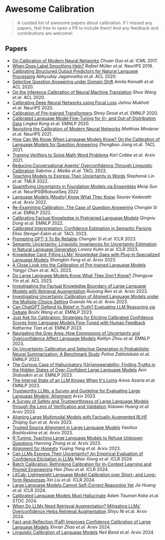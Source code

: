 # Awesome Calibration

> A curated list of awesome papers about calibration. If I missed any papers, feel free to open a PR to include them! And any feedback and contributions are welcome!

## Papers

- [On Calibration of Modern Neural Networks](https://arxiv.org/abs/1706.04599) *Chuan Guo et.al.* ICML 2017.
- [When Does Label Smoothing Help?](https://arxiv.org/pdf/1906.02629.pdf) *Rafael Müller et.al.* NeurIPS 2019.
- [Calibrating Structured Output Predictors for Natural Language Processing](https://aclanthology.org/2020.acl-main.188.pdf) *Abhyuday Jagannatha et.al.* ACL 2020.
- [Selective Question Answering under Domain Shift](https://aclanthology.org/2020.acl-main.503.pdf) *Amita Kamath et.al.* ACL 2020. 
- [On the Inference Calibration of Neural Machine Translation](https://aclanthology.org/2020.acl-main.278.pdf) *Shuo Wang et.al.* ACL 2020.
- [Calibrating Deep Neural Networks using Focal Loss](https://arxiv.org/abs/2002.09437) *Jishnu Mukhoti et.al.* NeurIPS 2020.
- [Calibration of Pre-trained Transformers](https://arxiv.org/abs/2003.07892) *Shrey Desai et.al.* EMNLP 2020.
- [Calibrated Language Model Fine-Tuning for In- and Out-of-Distribution Data](https://aclanthology.org/2020.emnlp-main.102.pdf) *Lingkai Kong et.al.* EMNLP 2020.
- [Revisiting the Calibration of Modern Neural Networks](https://arxiv.org/abs/2106.07998) *Matthias Minderer et.al.* NeurIPS 2021.
- [How Can We Know When Language Models Know? On the Calibration of Language Models for Question Answering](https://aclanthology.org/2021.tacl-1.57/) *Zhengbao Jiang et.al.* TACL 2021.
- [Training Verifiers to Solve Math Word Problems](https://arxiv.org/abs/2110.14168) *Karl Cobbe et.al.* Arxiv 2021.
- [Reducing Conversational Agents’ Overconfidence Through Linguistic Calibration](https://aclanthology.org/2022.tacl-1.50.pdf) *Sabrina J. Mielke et.al.* TACL 2022.
- [Teaching Models to Express Their Uncertainty in Words](https://arxiv.org/abs/2205.14334) *Stephanie Lin et.al.* TMLR 2022. 
- [Quantifying Uncertainty in Foundation Models via Ensembles](https://openreview.net/forum?id=LpBlkATV24M) *Meiqi Sun et.al.* NeurIPS@RobustSeq 2022
- [Language Models (Mostly) Know What They Know](https://arxiv.org/abs/2207.05221) *Saurav Kadavath et.al.* Arxiv 2022.
- [Re-Examining Calibration: The Case of Question Answering](https://arxiv.org/abs/2205.12507) *Chenglei Si et.al.* EMNLP 2022.
- [Calibrating Factual Knowledge in Pretrained Language Models](https://arxiv.org/abs/2210.03329) *Qingxiu Dong et.al.* EMNLP 2022.
- [Calibrated Interpretation: Confidence Estimation in Semantic Parsing](https://aclanthology.org/2023.tacl-1.69.pdf) *Elias Stengel-Eskin et.al.* TACL 2023.
- [Prompting GPT-3 To Be Reliable](https://arxiv.org/abs/2210.09150) *Chenglei Si et.al.* ICLR 2023.
- [Semantic Uncertainty: Linguistic Invariances for Uncertainty Estimation in Natural Language Generation](https://arxiv.org/abs/2302.09664) *Lorenz Kuhn et.al.* ICLR 2023.
- [Knowledge Card: Filling LLMs' Knowledge Gaps with Plug-in Specialized Language Models](https://arxiv.org/abs/2305.09955) *Shangbin Feng et.al.* Arxiv 2023.
- [A Close Look into the Calibration of Pre-trained Language Models](https://arxiv.org/abs/2211.00151) *Yangyi Chen et.al.* ACL 2023.
- [Do Large Language Models Know What They Don't Know?](https://arxiv.org/abs/2305.18153) *Zhangyue Yin et.al.* ACL 2023.
- [Investigating the Factual Knowledge Boundary of Large Language Models with Retrieval Augmentation](https://arxiv.org/abs/2307.11019) *Ruiyang Ren et.al.* Arxiv 2023.
- [Investigating Uncertainty Calibration of Aligned Language Models under the Multiple-Choice Setting](https://arxiv.org/abs/2310.11732) *Guande He et.al.* Arxiv 2023.
- [Can ChatGPT Defend its Belief in Truth? Evaluating LLM Reasoning via Debate](https://aclanthology.org/2023.findings-emnlp.795.pdf) *Boshi Wang et.al.* EMNLP 2023.
- [Just Ask for Calibration: Strategies for Eliciting Calibrated Confidence Scores from Language Models Fine-Tuned with Human Feedback](https://arxiv.org/pdf/2305.14975.pdf) *Katherine Tian et.al.* EMNLP 2023.
- [Navigating the Grey Area: How Expressions of Uncertainty and Overconfidence Affect Language Models](https://arxiv.org/abs/2302.13439) *Kaitlyn Zhou et.al.* EMNLP 2023.
- [On Uncertainty Calibration and Selective Generation in Probabilistic Neural Summarization: A Benchmark Study](https://aclanthology.org/2023.findings-emnlp.197/) *Polina Zablotskaia et.al.* EMNLP 2023.
- [The Curious Case of Hallucinatory (Un)answerability: Finding Truths in the Hidden States of Over-Confident Large Language Models](https://aclanthology.org/2023.emnlp-main.220.pdf) *Aviv Slobodkin et.al.* EMNLP 2023.
- [The Internal State of an LLM Knows When It's Lying](https://arxiv.org/abs/2304.13734) *Amos Azaria et.al.* EMNLP 2023.
- [Trustworthy LLMs: a Survey and Guideline for Evaluating Large Language Models' Alignment](https://arxiv.org/abs/2308.05374) Arxiv 2023.
- [A Survey of Safety and Trustworthiness of Large Language Models through the Lens of Verification and Validation](https://arxiv.org/abs/2305.11391) *Xiaowei Huang et.al.* Arxiv 2023.
- [Aligning Large Multimodal Models with Factually Augmented RLHF](https://arxiv.org/abs/2309.14525) *Zhiqing Sun et.al.* Arxiv 2023.
- [Trusted Source Alignment in Large Language Models](https://arxiv.org/abs/2311.06697) *Vasilisa Bashlovkina et.al.* Arxiv 2023.
- [R-Tuning: Teaching Large Language Models to Refuse Unknown Questions](https://arxiv.org/abs/2311.09677) *Hanning Zhang et.al.* Arxiv 2023.
- [Alignment for Honesty](https://arxiv.org/abs/2312.07000) *Yuqing Yang et.al.* Arxiv 2023.
- [Can LLMs Express Their Uncertainty? An Empirical Evaluation of Confidence Elicitation in LLMs](https://arxiv.org/abs/2306.13063) *Miao Xiong et.al.* ICLR 2024.
- [Batch Calibration: Rethinking Calibration for In-Context Learning and Prompt Engineering](https://arxiv.org/abs/2309.17249) *Han Zhou et.al.* ICLR 2024.
- [LitCab: Lightweight Language Model Calibration over Short- and Long-form Responses](https://arxiv.org/abs/2310.19208) *Xin Liu et.al.* ICLR 2024.
- [Large Language Models Cannot Self-Correct Reasoning Yet](https://arxiv.org/abs/2310.01798) *Jie Huang et.al.* ICLR 2024.
- [Calibrated Language Models Must Hallucinate](https://arxiv.org/abs/2311.14648) *Adam Tauman Kalai et.al.* STOC 2024.
- [When Do LLMs Need Retrieval Augmentation? Mitigating LLMs’ Overconfidence Helps Retrieval Augmentation](https://arxiv.org/pdf/2402.11457.pdf) *Shiyu Ni et.al.* Arxiv 2024.
- [Fact-and-Reflection (FaR) Improves Confidence Calibration of Large Language Models](https://arxiv.org/abs/2402.17124) *Xinran Zhao et.al.* Arxiv 2024.
- [Linguistic Calibration of Language Models](https://arxiv.org/abs/2404.00474) *Neil Band et.al.* Arxiv 2024.
